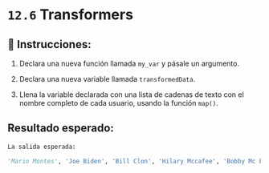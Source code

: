 # `12.6` Transformers

## 📝 Instrucciones:

1. Declara una nueva función llamada `my_var` y pásale un argumento.

1. Declara una nueva variable llamada `transformedData`.

2. Llena la variable declarada con una lista de cadenas de texto con el nombre completo de cada usuario, usando la función `map()`.


## Resultado esperado:

```py
La salida esperada:

'Mario Montes', 'Joe Biden', 'Bill Clon', 'Hilary Mccafee', 'Bobby Mc birth']
```
